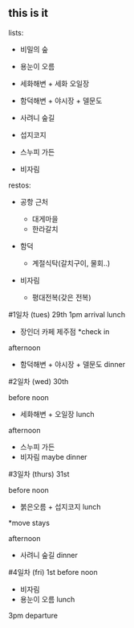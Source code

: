 ## this is it
lists:
- 비밀의 숲
- 용눈이 오름

- 세화해변 + 세화 오일장
- 함덕해변 + 야시장 + 델문도
- 사려니 숲길
- 섭지코지
- 스누피 가든
- 비자림

restos:
- 공항 근처
	- 대게마을
	- 한라갈치

- 함덕
	- 계절식탁(갈치구이, 물회..)
- 비자림
	- 평대전복(갖은 전복)
	
#1일차 (tues) 29th
1pm arrival
lunch
- 장인더 카페 제주점
*check in

afternoon
- 함덕해변 + 야시장 + 델문도
dinner

#2일차 (wed) 30th


before noon
- 세화해변 + 오일장
lunch

afternoon
- 스누피 가든
- 비자림 maybe
dinner

#3일차 (thurs) 31st

before noon
- 붉은오름 + 섭지코지
lunch

*move stays

afternoon
- 사려니 숲길
dinner

#4일차 (fri) 1st
before noon
- 비자림
- 용눈이 오름
lunch

3pm departure